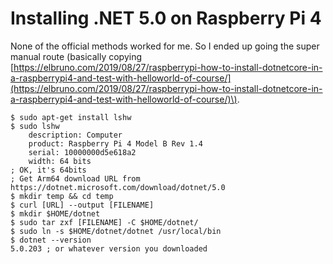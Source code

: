 # Installing .NET 5.0 on Raspberry Pi 4

None of the official methods worked for me. So I ended up going the super manual route \(basically copying [https://elbruno.com/2019/08/27/raspberrypi-how-to-install-dotnetcore-in-a-raspberrypi4-and-test-with-helloworld-of-course/](https://elbruno.com/2019/08/27/raspberrypi-how-to-install-dotnetcore-in-a-raspberrypi4-and-test-with-helloworld-of-course/)\).

```text
$ sudo apt-get install lshw
$ sudo lshw
    description: Computer
    product: Raspberry Pi 4 Model B Rev 1.4
    serial: 10000000d5e618a2
    width: 64 bits
; OK, it's 64bits
; Get Arm64 download URL from https://dotnet.microsoft.com/download/dotnet/5.0
$ mkdir temp && cd temp
$ curl [URL] --output [FILENAME]
$ mkdir $HOME/dotnet
$ sudo tar zxf [FILENAME] -C $HOME/dotnet/
$ sudo ln -s $HOME/dotnet/dotnet /usr/local/bin
$ dotnet --version
5.0.203 ; or whatever version you downloaded
```





